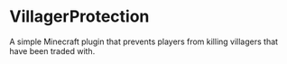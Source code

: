 # VillagerProtection
A simple Minecraft plugin that prevents players from killing villagers that have been traded with.

